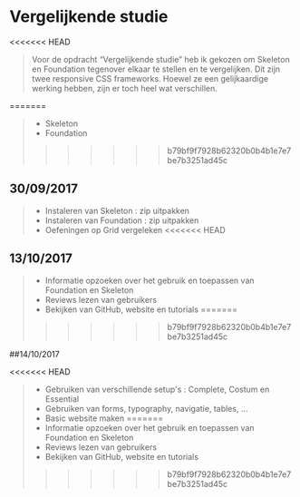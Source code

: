 # Vergelijkende studie

<<<<<<< HEAD
> Voor de opdracht “Vergelijkende studie” heb ik gekozen om Skeleton en Foundation tegenover elkaar te stellen en te vergelijken. Dit zijn twee responsive CSS frameworks. Hoewel ze een gelijkaardige werking hebben, zijn er toch heel wat verschillen.

=======
 > - Skeleton
 > - Foundation
>>>>>>> b79bf9f7928b62320b0b4b1e7e7be7b3251ad45c


## 30/09/2017

> - Instaleren van Skeleton : zip uitpakken
> - Instaleren van Foundation : zip uitpakken
> - Oefeningen op Grid vergeleken
<<<<<<< HEAD

## 13/10/2017

> - Informatie opzoeken over het gebruik en toepassen van Foundation en Skeleton
> - Reviews lezen van gebruikers
> - Bekijken van GitHub, website en tutorials
=======
>>>>>>> b79bf9f7928b62320b0b4b1e7e7be7b3251ad45c

##14/10/2017

<<<<<<< HEAD
> - Gebruiken van verschillende setup's : Complete, Costum en Essential
> - Gebruiken van forms, typography, navigatie, tables, ...
> - Basic website maken
=======
> - Informatie opzoeken over het gebruik en toepassen van Foundation en Skeleton
> - Reviews lezen van gebruikers
> - Bekijken van GitHub, website en tutorials
>>>>>>> b79bf9f7928b62320b0b4b1e7e7be7b3251ad45c

